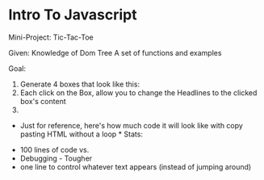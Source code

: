 Intro To Javascript
================================

Mini-Project: Tic-Tac-Toe

Given:
Knowledge of Dom Tree
A set of functions and examples

Goal:
1. Generate 4 boxes that look like this:
2. Each click on the Box, allow you to change the Headlines to the clicked box's content
3.

* Just for reference, here's how much code it will
look like with copy pasting HTML without a loop *
Stats:
- 100 lines of code vs.
- Debugging - Tougher
- one line to control whatever text appears (instead of jumping around)
